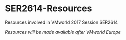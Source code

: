 # SER2614-Resources
Resources involved in VMworld 2017 Session SER2614

_Resources will be made available after VMworld Europe_
